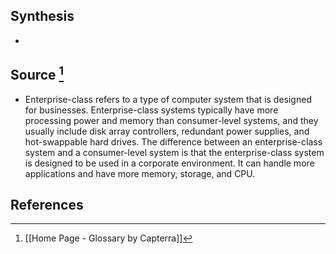 ## Synthesis
- 
## Source [^1]
- Enterprise-class refers to a type of computer system that is designed for businesses. Enterprise-class systems typically have more processing power and memory than consumer-level systems, and they usually include disk array controllers, redundant power supplies, and hot-swappable hard drives. The difference between an enterprise-class system and a consumer-level system is that the enterprise-class system is designed to be used in a corporate environment. It can handle more applications and have more memory, storage, and CPU.
## References

[^1]: [[Home Page - Glossary by Capterra]]